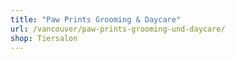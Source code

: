 ```yaml
---
title: "Paw Prints Grooming & Daycare"
url: /vancouver/paw-prints-grooming-und-daycare/
shop: Tiersalon
---
```

